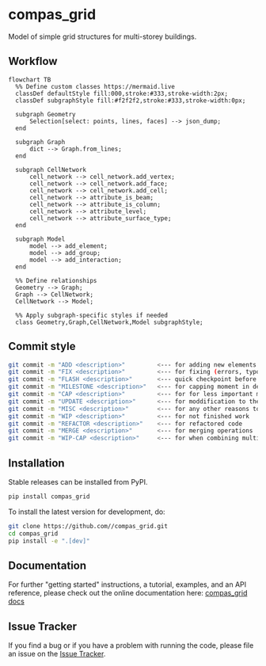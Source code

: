 # compas_grid

Model of simple grid structures for multi-storey buildings.

## Workflow

```mermaid
flowchart TB
  %% Define custom classes https://mermaid.live
  classDef defaultStyle fill:000,stroke:#333,stroke-width:2px;
  classDef subgraphStyle fill:#f2f2f2,stroke:#333,stroke-width:0px;

  subgraph Geometry
      Selection[select: points, lines, faces] --> json_dump;
  end

  subgraph Graph
      dict --> Graph.from_lines;
  end
  
  subgraph CellNetwork
      cell_network --> cell_network.add_vertex;
      cell_network --> cell_network.add_face;
      cell_network --> cell_network.add_cell;
      cell_network --> attribute_is_beam;
      cell_network --> attribute_is_column;
      cell_network --> attribute_level;
      cell_network --> attribute_surface_type;
  end

  subgraph Model
      model --> add_element;
      model --> add_group;
      model --> add_interaction;
  end
  
  %% Define relationships
  Geometry --> Graph;
  Graph --> CellNetwork;
  CellNetwork --> Model;
  
  %% Apply subgraph-specific styles if needed
  class Geometry,Graph,CellNetwork,Model subgraphStyle;

```


## Commit style

```bash
git commit -m "ADD <description>"         <--- for adding new elements
git commit -m "FIX <description>"         <--- for fixing (errors, typos)
git commit -m "FLASH <description>"       <--- quick checkpoint before refactoring
git commit -m "MILESTONE <description>"   <--- for capping moment in development
git commit -m "CAP <description>"         <--- for for less important milestones
git commit -m "UPDATE <description>"      <--- for moddification to the same file
git commit -m "MISC <description>"        <--- for any other reasons to be described
git commit -m "WIP <description>"         <--- for not finished work
git commit -m "REFACTOR <description>"    <--- for refactored code
git commit -m "MERGE <description>"       <--- for merging operations
git commit -m "WIP-CAP <description>"     <--- for when combining multiple commits into one
```

## Installation

Stable releases can be installed from PyPI.

```bash
pip install compas_grid
```

To install the latest version for development, do:

```bash
git clone https://github.com//compas_grid.git
cd compas_grid
pip install -e ".[dev]"
```

## Documentation

For further "getting started" instructions, a tutorial, examples, and an API reference,
please check out the online documentation here: [compas_grid docs](https://.github.io/compas_grid)

## Issue Tracker

If you find a bug or if you have a problem with running the code, please file an issue on the [Issue Tracker](https://github.com//compas_grid/issues).

